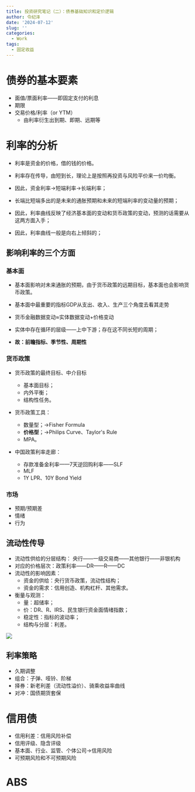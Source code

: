 ```yaml
---
title: 投资研究笔记（二）：债券基础知识和定价逻辑
author: 令纪泽
date: '2024-07-12'
slug: ''
categories:
  - Work
tags:
  - 固定收益
---
```

# 债券的基本要素

- 面值/票面利率——即固定支付的利息
- 期限
- 交易价格/利率（or YTM）
  - 由利率衍生出到期、即期、远期等

# 利率的分析

- 利率是资金的价格，借的钱的价格。
- 利率存在传导，由短到长，理论上是按照再投资与风险平价来一价均衡。

- 因此，资金利率→短端利率→长端利率；

- 长端比短端多出的是未来的通胀预期和未来的短端利率的变动量的预期；
- 因此，利率曲线反映了经济基本面的变动和货币政策的变动，预测的话需要从这两方面入手；
- 因此，利率曲线一般是向右上倾斜的；

## 影响利率的三个方面

### 基本面

- 基本面影响对未来通胀的预期，由于货币政策的远期目标，基本面也会影响货币政策。
- 基本面中最重要的指标GDP从支出、收入、生产三个角度去看其走势
- 货币金融数据变动≈实体数据变动+价格变动
- 实体中存在循环的层级——上中下游；存在这不同长短的周期；

- **故：前瞻指标、季节性、周期性**

### 货币政策

- 货币政策的最终目标、中介目标
  - 基本面目标；
  - 内外平衡；
  - 结构性任务。
  
- 货币政策工具：
  - 数量型；→Fisher Formula
  - **价格型**；→Philips Curve、Taylor's Rule
  - MPA。
- 中国政策利率走廊：
  - 存款准备金利率——7天逆回购利率——SLF
  - MLF
  - 1Y LPR、10Y Bond Yield

### 市场
- 预期/预期差
- 情绪
- 行为

## 流动性传导

- 流动性供给的分层结构： 央行——一级交易商——其他银行——非银机构
- 对应的价格层次：政策利率——DR——R——DC
- 流动性的影响因素：
  - 资金的供给：央行货币政策，流动性结构；
  - 资金的需求：信用创造、机构杠杆、其他需求。
- 衡量与观测：
  - 量：超储率；
  - 价：DR、R、IRS、民生银行资金面情绪指数；
  - 稳定性：指标的波动率；
  - 结构与分层：利差。
  
![](https://wpimg-wscn.awtmt.com/4dd2bb3f-9853-429e-aa64-cf4c0135466e.png)

## 利率策略

- 久期调整
- 组合：子弹、哑铃、阶梯
- 择券：新老利差（流动性溢价）、骑乘收益率曲线
- 对冲：国债期货套保

# 信用债

- 信用利差：信用风险补偿
- 信用评级、隐含评级
- 基本面、行业、监管、个体公司→信用风险
- 可预期风险和不可预期风险

# ABS

